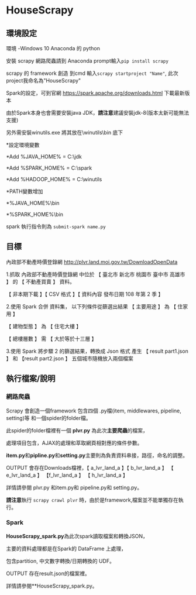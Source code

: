 # HouseScrapy
## 環境設定

環境 -Windows 10 Anaconda 的 python 

安裝 scrapy 網路爬蟲請到 Anaconda prompt輸入`pip install scrapy`

scrapy 的 framework 創造 到cmd 輸入`scrapy startproject "Name"`, 此次project我命名為"HouseScrapy"

Spark的設定，可到官網 https://spark.apache.org/downloads.html 下載最新版本

由於Spark本身也會需要安裝java JDK，**請注意**建議安裝jdk-8(版本太新可能無法支援)

另外需安裝winutils.exe 將其放在\winutils\bin 底下 

*設定環境變數
 
 *Add %JAVA_HOME% = C:\jdk
 
 *Add %SPARK_HOME% = C:\spark
 
 *Add %HADOOP_HOME% = C:\winutils

*PATH變數增加
 
 *%JAVA_HOME%\bin
 
 *%SPARK_HOME%\bin

spark 執行指令則為 `submit-spark name.py`
## 目標
內政部不動產時價登錄網 http://plvr.land.moi.gov.tw/DownloadOpenData

1.抓取 內政部不動產時價登錄網 中位於 【 臺北市 新北市 桃園市 臺中市 高雄市 】 的 【 不動產買賣 】 資料。

【 非本期下載 】【 CSV 格式 】【 資料內容 發布日期 108 年第 2 季 】


2.使用 Spark 合併 資料集， 以下列條件從篩選出結果
【 主要用途 】 為 【 住家用 】

【 建物型態 】 為 【 住宅大樓 】

【 總樓層數 】 需 【 大於等於十三層 】

3.使用 Spark 將步驟 2 的篩選結果，轉換成 Json 格式 產生 【 result part1.json 】 和
【result part2.json 】 五個城市隨機放入兩個檔案 


## 執行檔案/說明
### 網路爬蟲
Scrapy 會創造一個framework 包含四個 .py檔(item, middlewares, pipeline, setting)等 和一個spider的folder檔。

此spider的folder檔裡有一個 **plvr.py** 為此次**主要爬蟲**的檔案，

處理項目包含，AJAX的處理和萃取網頁相對應的條件參數。

**item.py**和**pipline.py**和**setting.py**主要則為負責資料串接，路徑，命名的調整。

OUTPUT 會存在Downloads檔裡，【 a_lvr_land_a 】【 b_lvr_land_a 】 【 e_lvr_land_a 】
【f_lvr_land_a 】 【 h_lvr_land_a 】

詳情請參閱 plvr.py 和item.py和 pipeline.py和 setting.py。

**請注意**執行 `scrapy crawl plvr` 時，由於是framework,檔案並不能單獨存在執行。
### Spark
**HouseScrapy_spark.py**為此次spark讀取檔案和轉換JSON，

主要的資料處理都是在Spark的 DataFrame 上處理，

包含partition, 中文數字轉換/日期轉換的 UDF。

OUTPUT 存在result.json的檔案裡。

詳情請參閱**HouseScrapy_spark.py。
